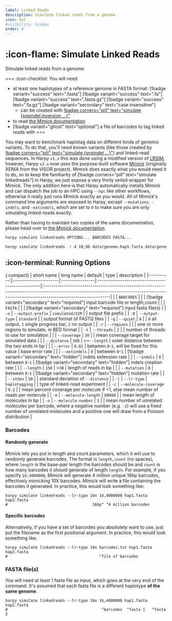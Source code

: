 ```yaml
---
label: Linked Reads
description: Simulate linked reads from a genome
icon: dot
#visibility: hidden
order: 6
---
```


# :icon-flame: Simulate Linked Reads
Simulate linked reads from a genome

===  :icon-checklist: You will need
- at least one haplotypes of a reference genome in FASTA format: [!badge variant="success" text=".fasta"] [!badge variant="success" text=".fa"] [!badge variant="success" text=".fasta.gz"] [!badge variant="success" text=".fa.gz"] [!badge variant="secondary" text="case insensitive"]
    - can be created with [!badge corners="pill" text="simulate {snpindel,inversion,...}"](simulate-variants.md)
- to read [the Mimick documentation](https://pdimens.github.io/mimick/#/usage)
- [!badge variant="ghost" text="optional"] a file of barcodes to tag linked reads with
===

You may want to benchmark haplotag data on different kinds of genomic variants. To
do that, you'll need *known* variants (like those created by  [!badge corners="pill" text="simulate {snpindel,...}"](simulate-variants.md)) and
linked-read sequences. In Harpy `v1.x` this was done using a modified version of
[LRSIM](https://github.com/aquaskyline/LRSIM), however, Harpy `v2.x` now uses the purpose-built software [Mimick](https://github.com/pdimens/mimick)
(originally XENIA from the VISOR project). Mimick does exactly what you would need it to do, so
to keep the familiarity of [!badge corners="pill" text="simulate linkedreads"] in Harpy, we just expose a very thinly
veiled wrapper for Mimick. The only addition here is that Harpy automatically installs Mimick and can dispatch the job to
an HPC using `--hpc` like other workflows, otherwise it really just runs Mimick exactly as you would. All of Mimick's 
command line arguments are exposed to Harpy, except `--mutations`, `-indels`, and `-extindels`, which are set to `0`
to make sure you are only simulating linked-reads exactly.

Rather than having to maintain two copies of the same documentation, please
head over to [the Mimick documentation](https://pdimens.github.io/mimick/#/usage). 

```bash usage
harpy simulate linkedreads OPTIONS... BARCODES FASTA...
```
```bash example
harpy simulate linkedreads -t 4 18,96 data/genome.hap1.fasta data/genome.hap2.fasta
```

## :icon-terminal: Running Options
{.compact}
| short name | long name             | default         | type                                              | description                                                                                                                                                                                 |
|:----------:|:----------------------|:----------------|:--------------------------------------------------|:--------------------------------------------------------------------------------------------------------------------------------------------------------------------------------------------|
|            | `BARCODES`            |                 |                                                   | [!badge variant="secondary" text="required"] input barcode file or length,count                                                                                                             |
|            | `FASTA`               |                 |                                                   | [!badge variant="secondary" text="required"] input fasta file(s)                                                                                                                            |
|    `-o`    | `--output-prefix`     | `simulated/SIM` |                                                   | output file prefix                                                                                                                                                                          |
|    `-O`    | `--output-type`       | `standard`      |                                                   | output format of FASTQ files                                                                                                                                                                |
|    `-q`    | `--quiet`             | `0`             |                                                   | `0` all output, `1` single progress bar, `2` no output                                                                                                                                      |
|    `-r`    | `--regions`           |                 |                                                   | one or more regions to simulate, in BED format                                                                                                                                              |
|    `-t`    | `--threads`           | `2`             |                                                   | number of threads to use for simulation                                                                                                                                                     |
|            | `--coverage`          | `30`            |                                                   | mean coverage target for simulated data                                                                                                                                                     |
|            | `--distance`          | `500`           | >=`--length`                               | outer distance between the two ends in bp                                                                                                                                                   |
|            | `--error`             | `0.02`          | between `0`-`1`, will be fixed for this value | base error rate                                                                                                                                                                             |
|            | `--extindels`         | `0`             | between `0`-`1`                               | [!badge variant="secondary" text="hidden"] indels extension rate                                                                                                                            |
|            | `--indels`            | `0`             | between `0`-`1`                               | [!badge variant="secondary" text="hidden"] indels creation rate                                                                                                                             |
|            | `--length`            | `150`           | >`30`                                       | length of reads in bp                                                                                                                                                                       |
|            | `--mutation`          | `0`             | between `0`-`1`                               | [!badge variant="secondary" text="hidden"] mutation rate                                                                                                                                    |
|            | `--stdev`             | `50`            |                                                   | standard deviation of `--distance`                                                                                                                                                          |
|    `-l`    | `--lr-type`           | `haplotagging`  |                                                   | type of linked-read experiment                                                                                                                                                              |
|    `-c`    | `--molecule-coverage` | `0.2`           |                                                   | mean percent coverage per molecule if <1, else mean number of reads per molecule                                                                                                            |
|    `-m`    | `--molecule-length`   | `80000`         |                                                   | mean length of molecules in bp                                                                                                                                                              |
|    `-n`    | `--molecule-number`   | `3`             |                                                   | mean number of unrelated molecules per barcode, where a negative number (e.g. `-2`) will use a fixed number of unrelated molecules and a positive one will draw from a Poisson distribution |

### Barcodes
#### Randomly generate
Mimick lets you put in length and count parameters, which it will use to randomly generate barcodes.
The format is `length,count` (no spaces), where `length` is the base-pair length the barcodes should be and
`count` is how many barcodes it should generate of length `length`. For example, if you specify `16,4000000`,
Mimick will generate 4 million unique 16bp barcodes, effectively mimicking 10X barcodes.
Mimick will write a file containing the barcodes it generated. In practice, this would look something like:
```randomly generated barcodes
harpy simulate linkedreads --lr-type 10x 16,4000000 hap1.fasta hap2.fasta
#                                     16bp^ ^4 million barcodes
```

#### Specific barcodes
Alternatively, if you have a set of barcodes you absolutely want to use, just put the filename as the first positional argument.
In practice, this would look something like:
```barcodes as a file
harpy simulate linkedreads --lr-type 10x barcodes.txt hap1.fasta hap2.fasta
#                                        ^file of barcodes
```

### FASTA file(s)
You will need at least 1 fasta file as input, which goes at the very end of the command. It's assumed
that each fasta file is a different haplotype **of the same genome**.
```fasta inputs
harpy simulate linkedreads --lr-type 10x 16,4000000 hap1.fasta hap2.fasta
#                                         ^barcodes  ^fasta 1   ^fasta 2
```
